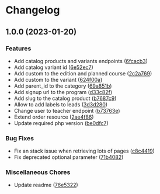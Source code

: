 # Changelog

## 1.0.0 (2023-01-20)


### Features

* Add catalog products and variants endpoints ([6fcacb3](https://github.com/Drieam/eduframe-php-client/commit/6fcacb3ca89a4b630639e2543b6ac91f7ea2b041))
* Add catalog variant id ([6e52ec7](https://github.com/Drieam/eduframe-php-client/commit/6e52ec74c807cbbee79d6552a94b8fe066fd98bd))
* Add custom to the edition and planned course ([2c2a769](https://github.com/Drieam/eduframe-php-client/commit/2c2a769552b3586d01856ac43b4aaa4ade8b4d05))
* Add custom to the variant ([624f00a](https://github.com/Drieam/eduframe-php-client/commit/624f00a3c9066df59e7f115822f5dc511ce73168))
* Add parent_id to the category ([69a851b](https://github.com/Drieam/eduframe-php-client/commit/69a851b2bf2e7e5d4e662deb49bf51974d6ab642))
* Add signup url to the program ([d33c82f](https://github.com/Drieam/eduframe-php-client/commit/d33c82f779b60d8405e8e81d376e439be3392ca0))
* Add slug to the catalog product ([b7687c9](https://github.com/Drieam/eduframe-php-client/commit/b7687c9e8c14d5688d0641e4f197bda6f096fb0b))
* Allow to add labels to leads ([3d3d280](https://github.com/Drieam/eduframe-php-client/commit/3d3d280b97b1949bb14b83a1c41feae25d6b3e73))
* Change user to teacher endpoint ([b73763e](https://github.com/Drieam/eduframe-php-client/commit/b73763e7af0cc52d42a351747c0aae5675936721))
* Extend order resource ([2ae4f86](https://github.com/Drieam/eduframe-php-client/commit/2ae4f86ef8f86bbce65735b70c7749b4bbc31a34))
* Update required php version ([be0dfc7](https://github.com/Drieam/eduframe-php-client/commit/be0dfc7d77b719b44d9f16d251d89a7255e2a318))


### Bug Fixes

* Fix an stack issue when retrieving lots of pages ([c8c4419](https://github.com/Drieam/eduframe-php-client/commit/c8c44191f27f655b88495f67cbff25980deab3f9))
* Fix deprecated optional parameter ([71b4082](https://github.com/Drieam/eduframe-php-client/commit/71b4082eb9d7b727d9b35f2506f090cf94be54b7))


### Miscellaneous Chores

* Update readme ([76e5322](https://github.com/Drieam/eduframe-php-client/commit/76e53227489fd09c54758892205c2b656757e3f7))
